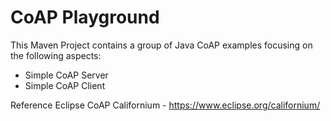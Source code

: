 # CoAP Playground

This Maven Project contains a group of Java CoAP examples focusing on the following aspects:

- Simple CoAP Server
- Simple CoAP Client

Reference Eclipse CoAP Californium - https://www.eclipse.org/californium/